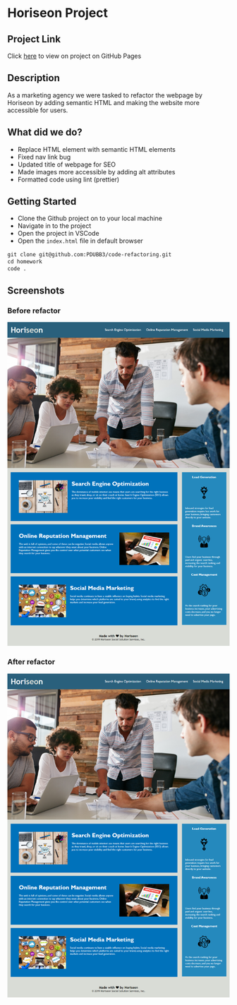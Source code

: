 # Horiseon Project

## Project Link

Click [here](https://pdubb3.github.io/code-refactoring/) to view on project on GitHub Pages

## Description

As a marketing agency we were tasked to refactor the webpage by Horiseon by adding semantic HTML and making the website more accessible for users.

## What did we do?

- Replace HTML element with semantic HTML elements
- Fixed nav link bug
- Updated title of webpage for SEO
- Made images more accessible by adding alt attributes
- Formatted code using lint (prettier)

## Getting Started

- Clone the Github project on to your local machine
- Navigate in to the project
- Open the project in VSCode
- Open the `index.html` file in default browser

```
git clone git@github.com:PDUBB3/code-refactoring.git
cd homework
code .
```

## Screenshots

### Before refactor

![image before refactor](./assets/images/Before-refactoring-screenshot.png "before refactoring screenshot")

### After refactor

![image before refactor](./assets/images/after-refactoring-screenshot.png "after refactoring screenshot")
